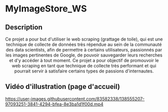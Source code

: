 # MyImageStore_WS
## Description
<p align="center">
Ce projet a pour but d'utiliser le web scraping (grattage de toile), qui est une technique de collecte de données très répendue au sein de la communauté des data scientists, afin de permettre à certains utilisateurs, passionnés par les images pertinentes de Google, de pouvoir sauvegarder leurs recherches et d'y accéder à tout moment. Ce projet a pour objectif de promouvoir le web scraping en tant que technique de collecte très performant et qui pourrait servir à satisfaire certains types de passions d'internautes.</p>

## Vidéo d'illustration (page d'accueil)





https://user-images.githubusercontent.com/83582338/138555207-97093251-3841-4294-bfea-8e3ba1d1f00d.mp4



